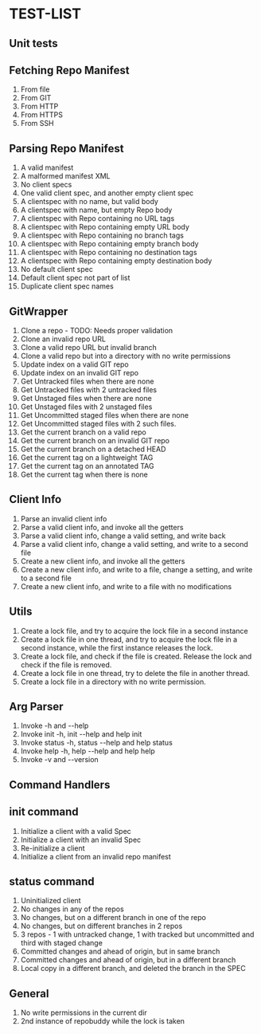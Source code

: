 TEST-LIST
=========

Unit tests
----------

Fetching Repo Manifest
----------------------
1.  From file
2.  From GIT
3.  From HTTP
4.  From HTTPS
5.  From SSH

Parsing Repo Manifest
---------------------
1.  A valid manifest
2.  A malformed manifest XML
3.  No client specs
4.  One valid client spec, and another empty client spec
5.  A clientspec with no name, but valid body
6.  A clientspec with name, but empty Repo body
7.  A clientspec with Repo containing no URL tags
8.  A clientspec with Repo containing empty URL body
9.  A clientspec with Repo containing no branch tags
10. A clientspec with Repo containing empty branch body
11. A clientspec with Repo containing no destination tags
12. A clientspec with Repo containing empty destination body
13. No default client spec
14. Default client spec not part of list
15. Duplicate client spec names

GitWrapper
----------
1.  Clone a repo - TODO: Needs proper validation
2.  Clone an invalid repo URL
3.  Clone a valid repo URL but invalid branch
4.  Clone a valid repo but into a directory with no write permissions
5.  Update index on a valid GIT repo
6.  Update index on an invalid GIT repo
7.  Get Untracked files when there are none
8.  Get Untracked files with 2 untracked files
9.  Get Unstaged files when there are none
10. Get Unstaged files with 2 unstaged files
11. Get Uncommitted staged files when there are none
12. Get Uncommitted staged files with 2 such files.
13. Get the current branch on a valid repo
14. Get the current branch on an invalid GIT repo
15. Get the current branch on a detached HEAD
16. Get the current tag on a lightweight TAG
17. Get the current tag on an annotated TAG
18. Get the current tag when there is none

Client Info
-----------
1.  Parse an invalid client info
2.  Parse a valid client info, and invoke all the getters
3.  Parse a valid client info, change a valid setting, and write back
4.  Parse a valid client info, change a valid setting, and write to a
    second file
5.  Create a new client info, and invoke all the getters
6.  Create a new client info, and write to a file, change a setting, and
    write to a second file
7.  Create a new client info, and write to a file with no modifications 

Utils
-----
1.  Create a lock file, and try to acquire the lock file in a second instance
2.  Create a lock file in one thread, and try to acquire the lock file in a
    second instance, while the first instance releases the lock.
3.  Create a lock file, and check if the file is created. Release the lock and
    check if the file is removed.
4.  Create a lock file in one thread, try to delete the file in another thread.
5.  Create a lock file in a directory with no write permission.

Arg Parser
----------
1.  Invoke -h and --help
2.  Invoke init -h, init --help and help init
3.  Invoke status -h, status --help and help status
4.  Invoke help -h, help --help and help help
5.  Invoke -v and --version

Command Handlers
----------------

init command
------------
1.  Initialize a client with a valid Spec
2.  Initialize a client with an invalid Spec
3.  Re-initialize a client
4.  Initialize a client from an invalid repo manifest

status command
--------------
1.  Uninitialized client
2.  No changes in any of the repos
3.  No changes, but on a different branch in one of the repo
4.  No changes, but on different branches in 2 repos
5.  3 repos - 1 with untracked change, 1 with tracked but uncommitted and
    third with staged change
6.  Committed changes and ahead of origin, but in same branch
7.  Committed changes and ahead of origin, but in a different branch
8.  Local copy in a different branch, and deleted the branch in the SPEC

General
-------
1.  No write permissions in the current dir
2.  2nd instance of repobuddy while the lock is taken
